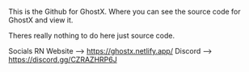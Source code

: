 This is the Github for GhostX.
Where you can see the source code for GhostX and view it.

Theres really nothing to do here just source code.

Socials RN
Website --> https://ghostx.netlify.app/
Discord --> https://discord.gg/CZRAZHRP6J
